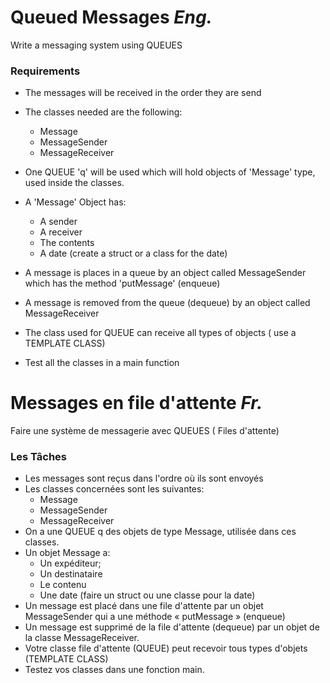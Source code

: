 # Queued Messages _Eng._ 

Write a messaging system using QUEUES

### Requirements

- The messages will be received in the order they are send
- The classes needed are the following:
	- Message
	- MessageSender
	- MessageReceiver
- One QUEUE 'q' will be used which will hold objects of 'Message' type, used inside the classes.
- A 'Message' Object has:
	- A sender
	- A receiver
	- The contents
	- A date (create a struct or a class for the date)

- A message is places in a queue by an object called MessageSender which has the method 'putMessage' (enqueue)
- A message is removed from the queue (dequeue) by an object called MessageReceiver 

- The class used for QUEUE can receive all types of objects ( use a TEMPLATE CLASS)
- Test all the classes in a main function 



# Messages en file d'attente _Fr._

Faire une système de messagerie avec QUEUES ( Files d'attente)

### Les Tâches

- Les messages sont reçus dans l'ordre où ils sont envoyés
- Les classes concernées sont les suivantes:
	- Message
	- MessageSender
	- MessageReceiver
- On a une QUEUE q des objets de type Message, utilisée dans ces classes.
- Un objet Message a:
	- Un expéditeur; 
	- Un destinataire
	- Le contenu
	- Une date (faire un struct ou une classe pour la date)
- Un message est placé dans une file d'attente par un objet
MessageSender qui a une méthode « putMessage » (enqueue)
- Un message est supprimé de la file d'attente (dequeue) par un
objet de la classe MessageReceiver.
- Votre classe file d'attente (QUEUE) peut recevoir tous types
d'objets (TEMPLATE CLASS)
- Testez vos classes dans une fonction main.
